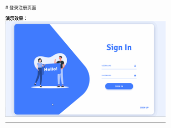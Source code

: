 ﻿﻿﻿# 登录注册页面

**演示效果：**
![cs](https://raw.githubusercontent.com/DW62/ImgStg/master/202304241020983.gif)

----



